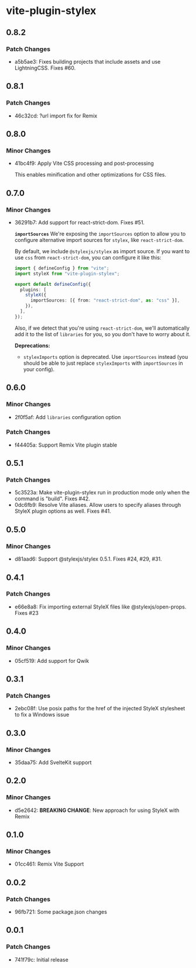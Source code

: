 # vite-plugin-stylex

## 0.8.2

### Patch Changes

- a5b5ae3: Fixes building projects that include assets and use LightningCSS. Fixes #60.

## 0.8.1

### Patch Changes

- 46c32cd: ?url import fix for Remix

## 0.8.0

### Minor Changes

- 41bc4f9: Apply Vite CSS processing and post-processing

  This enables minification and other optimizations for CSS files.

## 0.7.0

### Minor Changes

- 36291b7: Add support for react-strict-dom. Fixes #51.

  **`importSources`**
  We're exposing the `importSources` option to allow you to configure alternative import sources for `stylex`, like `react-strict-dom`.

  By default, we include `@stylexjs/stylex` as import source. If you want to use `css` from `react-strict-dom`, you can configure it like this:

  ```ts
  import { defineConfig } from "vite";
  import styleX from "vite-plugin-stylex";

  export default defineConfig({
    plugins: [
      styleX({
        importSources: [{ from: "react-strict-dom", as: "css" }],
      }),
    ],
  });
  ```

  Also, if we detect that you're using `react-strict-dom`, we'll automatically add it to the list of `libraries` for you, so you don't have to worry about it.

  **Deprecations:**

  - `stylexImports` option is deprecated. Use `importSources` instead (you should be able to just replace `stylexImports` with `importSources` in your config).

## 0.6.0

### Minor Changes

- 2f0f5af: Add `libraries` configuration option

### Patch Changes

- f44405a: Support Remix Vite plugin stable

## 0.5.1

### Patch Changes

- 5c3523a: Make vite-plugin-stylex run in production mode only when the command is "build". Fixes #42.
- 0dc6fb9: Resolve Vite aliases. Allow users to specify aliases through StyleX plugin options as well. Fixes #41.

## 0.5.0

### Minor Changes

- d81aad6: Support @stylexjs/stylex 0.5.1. Fixes #24, #29, #31.

## 0.4.1

### Patch Changes

- e66e8a8: Fix importing external StyleX files like @stylexjs/open-props. Fixes #23

## 0.4.0

### Minor Changes

- 05cf519: Add support for Qwik

## 0.3.1

### Patch Changes

- 2ebc08f: Use posix paths for the href of the injected StyleX stylesheet to fix a Windows issue

## 0.3.0

### Minor Changes

- 35daa75: Add SvelteKit support

## 0.2.0

### Minor Changes

- d5e2642: **BREAKING CHANGE**: New approach for using StyleX with Remix

## 0.1.0

### Minor Changes

- 01cc461: Remix Vite Support

## 0.0.2

### Patch Changes

- 96fb721: Some package.json changes

## 0.0.1

### Patch Changes

- 741f79c: Initial release
